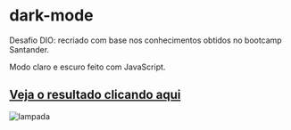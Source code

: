 # dark-mode
Desafio DIO: recriado com base nos conhecimentos obtidos no bootcamp Santander.

Modo claro e escuro feito com JavaScript.

## [Veja o resultado clicando aqui](https://felipecesargm.github.io/dark-mode/)



![lampada](https://user-images.githubusercontent.com/101780645/177070194-1545a85c-3dc8-4ae6-bb77-a9d1d9a59fea.gif)
